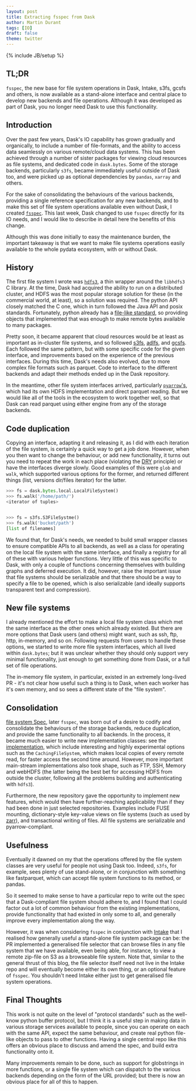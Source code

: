 ```yaml
---
layout: post
title: Extracting fsspec from Dask
author: Martin Durant
tags: [IO]
draft: false
theme: twitter
---
```

{% include JB/setup %}


TL;DR
-----

`fsspec`, the new base for file system operations in Dask, Intake, s3fs, gcsfs and others,
is now available as a stand-alone interface and central place to develop new backends
and file operations. Although it was developed as part of Dask, you no longer need Dask
to use this functionality. 

Introduction
------------

Over the past few years, Dask's IO capability has grown gradually and organically, to
include a number of file-formats, and the ability to access data seamlessly on various
remote/cloud data systems. This has been achieved through a number of sister packages
for viewing cloud resources as file systems, and dedicated code in `dask.bytes`.
Some of the storage backends, particularly `s3fs`, became immediately useful outside of
Dask too, and were picked up as optional dependencies by `pandas`, `xarray` and others.

For the sake of consolidating the behaviours of the
various backends, providing a single reference specification for any new backends,
and to make this set of file system operations available even without Dask, I
created [`fsspec`](https://filesystem-spec.readthedocs.io/en/latest/). 
This last week, Dask changed to use `fsspec` directly for its
IO needs, and I would like to describe in detail here the benefits of this change.

Although this was done initially to easy the maintenance burden, the important takeaway
is that we want to make file systems operations easily available to the whole pydata ecosystem,
with or without Dask.

History
-------

The first file system I wrote was [`hdfs3`](https://github.com/dask/hdfs3), a thin wrapper
around the `libhdfs3` C library. At the time, Dask had acquired the ability to run on a
distributed cluster, and HDFS was the most popular storage solution for these (in the
commercial world, at least), so a solution was required. The python API closely matched
the C one, which in turn followed the Java API and posix standards. Fortunately, python already
has a [file-like standard](https://docs.python.org/3/library/io.html#i-o-base-classes), so
providing objects that implemented that was enough to make remote bytes available to many
packages.

Pretty soon, it became apparent that cloud resources would be at least as important as in-cluster
file systems, and so followed [s3fs](https://github.com/dask/s3fs), 
[adlfs](https://github.com/Azure/azure-data-lake-store-python), and [gcsfs](https://github.com/dask/gcsfs).
Each followed the same pattern, but with some specific code for the given interface, and
improvements based on the experience of the previous interfaces. During this time, Dask's
needs also evolved, due to more complex file formats such as parquet. Code to interface to
the different backends and adapt their methods ended up in the Dask repository.

In the meantime, other file system interfaces arrived, particularly 
[`pyarrow`'s](https://arrow.apache.org/docs/python/filesystems.html), which had its own HDFS
implementation and direct parquet reading. But we would like all of the tools in
the ecosystem to work together well, so that Dask can read parquet using either
engine from any of the storage backends.

Code duplication
----------------

Copying an interface, adapting it and releasing it, as I did with each iteration of the file system,
is certainly a quick way to get a job done. However, when you then want to change the behaviour, or
add new functionality, it turns out you need to repeat the work in each place 
(violating the [DRY](https://en.wikipedia.org/wiki/Don%27t_repeat_yourself) principle) or have
the interfaces diverge slowly. Good examples of this were `glob` and `walk`, which supported various
options for the former, and returned different things (list, versions dir/files iterator) for the
latter.

```python
>>> fs = dask.bytes.local.LocalFileSystem()
>>> fs.walk('/home/path/')
<iterator of tuples>


>>> fs = s3fs.S3FileSystme()
>>> fs.walk('bucket/path')
[list of filenames]
```

We found that, for Dask's needs, we needed to build small wrapper
classes to ensure compatible APIs to all backends, as well as a class for operating on the local
file system with the same interface, and finally a registry for all of these with various helper
functions. Very little of this was specific to Dask, with only a couple of
functions concerning themselves with building graphs and deferred execution. It did, however,
raise the important issue that file systems should be serializable and that there should
be a way to specify a file to be opened, which is also serializable (and ideally supports
transparent text and compression). 

New file systems
----------------

I already mentioned the effort to make a local file system class which met the same interface as
the other ones which already existed. But there are more options that Dask users (and others) 
might want, such as ssh, ftp, http, in-memory, and so on. Following requests from users to handle these options,
we started to write more file system interfaces, which all lived within `dask.bytes`; but it was unclear
whether they should only support very minimal functionality, just enough to get something done from
Dask, or a full set of file operations. 

The in-memory file system, in particular, existed in an extremely long-lived PR - it's not
clear how useful such a thing is to Dask, when each worker has it's own memory, and so sees
a different state of the "file system". 

Consolidation
-------------

[file system Spec](https://github.com/intake/filesystem_spec), later `fsspec`, was born out of a desire
to codify and consolidate the behaviours of the storage backends, reduce duplication, and provide the
same functionality to all backends. In the process, it became much easier to write new implementation
classes: see the [implementation](https://filesystem-spec.readthedocs.io/en/latest/api.html#built-in-implementations),
which include interesting and highly experimental options such as the `CachingFileSystem`, which
makes local copies of every remote read, for faster access the second time around. However, more
important main-stream implementations also took shape, such as FTP, SSH, Memory and webHDFS
(the latter being the best bet for accessing HDFS from outside the cluster, following all the
problems building and authenticating with `hdfs3`).

Furthermore, the new repository gave the opportunity to implement new features, which would then have
further-reaching applicability than if they had been done in just selected repositories. Examples include
FUSE mounting, dictionary-style key-value views on file systems
(such as used by [zarr](https://zarr.readthedocs.io/en/stable/)), and transactional writing of
files. All file systems are serializable and pyarrow-compliant.

Usefulness
-----------

Eventually it dawned on my that the operations offered by the file system classes are very useful
for people not using Dask too. Indeed, `s3fs`, for example, sees plenty of use stand-alone, or in
conjunction with something like fastparquet, which can accept file system functions to its method,
or pandas.

So it seemed to make sense to have a particular repo to write out the spec that a Dask-compliant
file system should adhere to, and I found that I could factor out a lot of common behaviour from
the existing implementations, provide functionality that had existed in only some to all, and 
generally improve every implementation along the way.

However, it was when considering `fsspec` in conjunction with [Intake](https://github.com/intake/intake/pull/381)
that I realised how generally useful a stand-alone file system package can be: the PR
implemented a generalised file selector that can browse files in any file system that we
have available, even being able, for instance, to view a remote zip-file on S3 as a
browseable file system. Note that, similar to the general thrust of this blog, the
file selector itself need not live in the Intake repo and will eventually become either
its own thing, or an optional feature of `fsspec`. You shouldn't need Intake either just
to get generalised file system operations.

Final Thoughts
--------------

This work is not quite on the level of "protocol standards" such as the well-know python buffer
protocol, but I think it is a useful step in making data in various storage services available
to people, since you can operate on each with the same API, expect the same behaviour, and 
create real python file-like objects to pass to other functions. Having a single central repo
like this offers an obvious place to discuss and amend the spec, and build extra functionality
onto it.

Many improvements remain to be done, such as support for globstrings in more functions, or 
a single file system which can dispatch to the various backends depending on the form of the
URL provided; but there is now an obvious place for all of this to happen.
